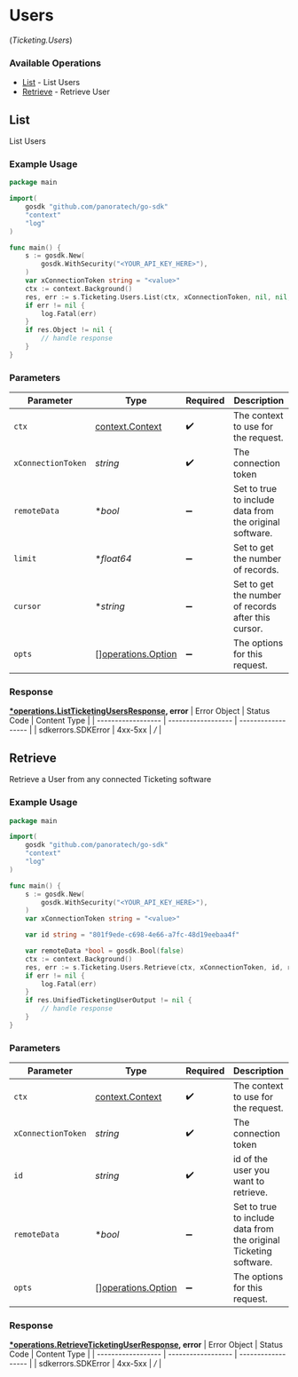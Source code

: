# Users
(*Ticketing.Users*)

### Available Operations

* [List](#list) - List Users
* [Retrieve](#retrieve) - Retrieve User

## List

List Users

### Example Usage

```go
package main

import(
	gosdk "github.com/panoratech/go-sdk"
	"context"
	"log"
)

func main() {
    s := gosdk.New(
        gosdk.WithSecurity("<YOUR_API_KEY_HERE>"),
    )
    var xConnectionToken string = "<value>"
    ctx := context.Background()
    res, err := s.Ticketing.Users.List(ctx, xConnectionToken, nil, nil, nil)
    if err != nil {
        log.Fatal(err)
    }
    if res.Object != nil {
        // handle response
    }
}
```

### Parameters

| Parameter                                                | Type                                                     | Required                                                 | Description                                              |
| -------------------------------------------------------- | -------------------------------------------------------- | -------------------------------------------------------- | -------------------------------------------------------- |
| `ctx`                                                    | [context.Context](https://pkg.go.dev/context#Context)    | :heavy_check_mark:                                       | The context to use for the request.                      |
| `xConnectionToken`                                       | *string*                                                 | :heavy_check_mark:                                       | The connection token                                     |
| `remoteData`                                             | **bool*                                                  | :heavy_minus_sign:                                       | Set to true to include data from the original software.  |
| `limit`                                                  | **float64*                                               | :heavy_minus_sign:                                       | Set to get the number of records.                        |
| `cursor`                                                 | **string*                                                | :heavy_minus_sign:                                       | Set to get the number of records after this cursor.      |
| `opts`                                                   | [][operations.Option](../../models/operations/option.md) | :heavy_minus_sign:                                       | The options for this request.                            |


### Response

**[*operations.ListTicketingUsersResponse](../../models/operations/listticketingusersresponse.md), error**
| Error Object       | Status Code        | Content Type       |
| ------------------ | ------------------ | ------------------ |
| sdkerrors.SDKError | 4xx-5xx            | */*                |

## Retrieve

Retrieve a User from any connected Ticketing software

### Example Usage

```go
package main

import(
	gosdk "github.com/panoratech/go-sdk"
	"context"
	"log"
)

func main() {
    s := gosdk.New(
        gosdk.WithSecurity("<YOUR_API_KEY_HERE>"),
    )
    var xConnectionToken string = "<value>"

    var id string = "801f9ede-c698-4e66-a7fc-48d19eebaa4f"

    var remoteData *bool = gosdk.Bool(false)
    ctx := context.Background()
    res, err := s.Ticketing.Users.Retrieve(ctx, xConnectionToken, id, remoteData)
    if err != nil {
        log.Fatal(err)
    }
    if res.UnifiedTicketingUserOutput != nil {
        // handle response
    }
}
```

### Parameters

| Parameter                                                         | Type                                                              | Required                                                          | Description                                                       | Example                                                           |
| ----------------------------------------------------------------- | ----------------------------------------------------------------- | ----------------------------------------------------------------- | ----------------------------------------------------------------- | ----------------------------------------------------------------- |
| `ctx`                                                             | [context.Context](https://pkg.go.dev/context#Context)             | :heavy_check_mark:                                                | The context to use for the request.                               |                                                                   |
| `xConnectionToken`                                                | *string*                                                          | :heavy_check_mark:                                                | The connection token                                              |                                                                   |
| `id`                                                              | *string*                                                          | :heavy_check_mark:                                                | id of the user you want to retrieve.                              | 801f9ede-c698-4e66-a7fc-48d19eebaa4f                              |
| `remoteData`                                                      | **bool*                                                           | :heavy_minus_sign:                                                | Set to true to include data from the original Ticketing software. | false                                                             |
| `opts`                                                            | [][operations.Option](../../models/operations/option.md)          | :heavy_minus_sign:                                                | The options for this request.                                     |                                                                   |


### Response

**[*operations.RetrieveTicketingUserResponse](../../models/operations/retrieveticketinguserresponse.md), error**
| Error Object       | Status Code        | Content Type       |
| ------------------ | ------------------ | ------------------ |
| sdkerrors.SDKError | 4xx-5xx            | */*                |

